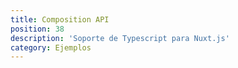 ```yaml
---
title: Composition API
position: 38
description: 'Soporte de Typescript para Nuxt.js'
category: Ejemplos
---
```



<Example name="composition-api/minimal" />
